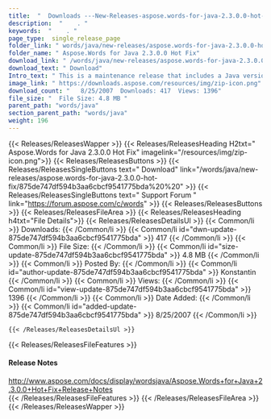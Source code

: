```yaml
---
title:  "  Downloads ---New-Releases-aspose.words-for-java-2.3.0.0-hot-fix . " 
description:  "    . " 
keywords:  "    . " 
page_type:  single_release_page
folder_link: " words/java/new-releases/aspose.words-for-java-2.3.0.0-hot-fix/"
folder_name: " Aspose.Words for Java 2.3.0.0 Hot Fix"
download_link: " /words/java/new-releases/aspose.words-for-java-2.3.0.0-hot-fix/875de747df594b3aa6cbcf9541775bda"
download_text: " Download"
Intro_text: " This is a maintenance release that includes a Java version of fixes that were ma..."
image_link: " https://downloads.aspose.com/resources/img/zip-icon.png"
download_count: "   8/25/2007  Downloads: 417  Views: 1396"
file_size: "  File Size: 4.8 MB "
parent_path: "words/java"
section_parent_path: "words/java"
weight: 196 
---
```


{{< Releases/ReleasesWapper >}}
  {{< Releases/ReleasesHeading H2txt=" Aspose.Words for Java 2.3.0.0 Hot Fix" imagelink="/resources/img/zip-icon.png">}}
  {{< Releases/ReleasesButtons >}}
    {{< Releases/ReleasesSingleButtons text=" Download" link="/words/java/new-releases/aspose.words-for-java-2.3.0.0-hot-fix/875de747df594b3aa6cbcf9541775bda%20%20" >}}
    {{< Releases/ReleasesSingleButtons text=" Support Forum " link="https://forum.aspose.com/c/words" >}}
  {{< Releases/ReleasesButtons >}}
  {{< Releases/ReleasesFileArea >}}
    {{< Releases/ReleasesHeading h4txt="File Details">}}
    {{< Releases/ReleasesDetailsUl >}}
            {{< Common/li  >}} Downloads: {{< /Common/li >}} 
      {{< Common/li id="dwn-update-875de747df594b3aa6cbcf9541775bda" >}} 417 {{< /Common/li >}} 
      {{< Common/li  >}} File Size: {{< /Common/li >}} 
      {{< Common/li id="size-update-875de747df594b3aa6cbcf9541775bda" >}} 4.8 MB {{< /Common/li >}} 
      {{< Common/li  >}} Posted By: {{< /Common/li >}} 
      {{< Common/li id="author-update-875de747df594b3aa6cbcf9541775bda" >}} Konstantin {{< /Common/li >}} 
      {{< Common/li  >}} Views: {{< /Common/li >}} 
      {{< Common/li id="view-update-875de747df594b3aa6cbcf9541775bda" >}} 1396 {{< /Common/li >}} 
      {{< Common/li  >}} Date Added: {{< /Common/li >}} 
      {{< Common/li id="added-update-875de747df594b3aa6cbcf9541775bda" >}} 8/25/2007 {{< /Common/li >}} 

    {{< /Releases/ReleasesDetailsUl >}}

  {{< Releases/ReleasesFileFeatures >}}
      <h4>Release Notes</h4><div><a href="http://www.aspose.com/docs/display/wordsjava/Aspose.Words+for+Java+2.3.0.0+Hot+Fix+Release+Notes">http://www.aspose.com/docs/display/wordsjava/Aspose.Words+for+Java+2.3.0.0+Hot+Fix+Release+Notes</a></div>
  {{< /Releases/ReleasesFileFeatures >}}
 {{< /Releases/ReleasesFileArea >}}
{{< /Releases/ReleasesWapper >}}


